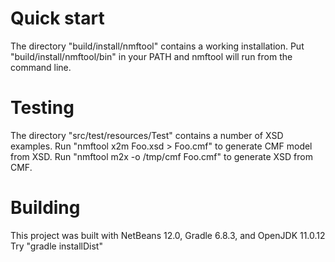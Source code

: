 # Quick start

The directory "build/install/nmftool" contains a working installation.
Put "build/install/nmftool/bin" in your PATH and nmftool will run from 
the command line.

# Testing

The directory "src/test/resources/Test" contains a number of XSD examples.
Run "nmftool x2m Foo.xsd > Foo.cmf" to generate CMF model from XSD.
Run "nmftool m2x -o /tmp/cmf Foo.cmf" to generate XSD from CMF.

# Building

This project was built with NetBeans 12.0, Gradle 6.8.3, and OpenJDK 11.0.12
Try "gradle installDist" 
